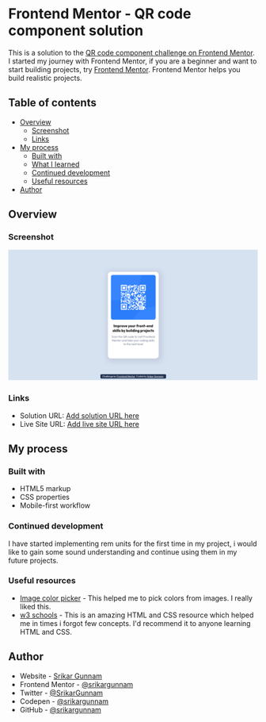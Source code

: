 # Frontend Mentor - QR code component solution

This is a solution to the [QR code component challenge on Frontend Mentor](https://www.frontendmentor.io/challenges/qr-code-component-iux_sIO_H). I started my journey with Frontend Mentor, if you are a beginner and want to start building projects, try [Frontend Mentor](https://www.frontendmentor.io/). Frontend Mentor helps you build realistic projects. 

## Table of contents

  - [Overview](#overview)
    - [Screenshot](#screenshot)
    - [Links](#links)
  - [My process](#my-process)
    - [Built with](#built-with)
    - [What I learned](#what-i-learned)
    - [Continued development](#continued-development)
    - [Useful resources](#useful-resources)
  - [Author](#author)

## Overview

### Screenshot

![](./design/my-solution-preview.png)

### Links

- Solution URL: [Add solution URL here](https://your-solution-url.com)
- Live Site URL: [Add live site URL here](https://your-live-site-url.com)

## My process

### Built with

- HTML5 markup
- CSS properties
- Mobile-first workflow

### Continued development

I have started implementing rem units for the first time in my project, i would like to gain some sound understanding and continue using them in my future projects.

### Useful resources

- [Image color picker](https://imagecolorpicker.com/) - This helped me to pick colors from images. I really liked this.
- [w3 schools](https://www.w3schools.com/) - This is an amazing HTML and CSS resource which helped me in times i forgot few concepts. I'd recommend it to anyone learning HTML and CSS.

## Author

- Website - [Srikar Gunnam](https://srikargunnam.com)
- Frontend Mentor - [@srikargunnam](https://www.frontendmentor.io/profile/srikargunnam)
- Twitter - [@SrikarGunnam](https://twitter.com/SrikarGunnam)
- Codepen - [@srikargunnam](https://codepen.io/srikargunnam)
- GitHub - [@srikargunnam](https://github.com/srikargunnam/)
